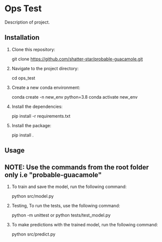 # Ops Test

Description of project.

## Installation

1. Clone this repository:
    
    git clone https://github.com/shatter-star/probable-guacamole.git

2. Navigate to the project directory:

    cd ops_test

3. Create a new conda environment:

    conda create -n new_env python=3.8
    conda activate new_env

3. Install the dependencies:

    pip install -r requirements.txt

4. Install the package:

    pip install .

## Usage

## NOTE: Use the commands from the root folder only i.e "probable-guacamole"

1. To train and save the model, run the following command:

    python src/model.py

2. Testing, To run the tests, use the following command:

    python -m unittest or python tests/test_model.py

3. To make predictions with the trained model, run the following command:

    python src/predict.py

